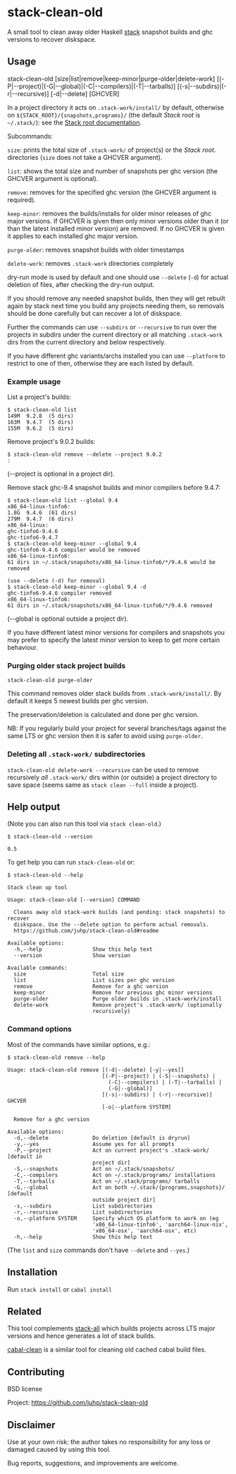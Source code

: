 # stack-clean-old

A small tool to clean away older Haskell [stack](https://docs.haskellstack.org)
snapshot builds and ghc versions to recover diskspace.

## Usage
stack-clean-old [size|list|remove|keep-minor|purge-older|delete-work] [(-P|--project)|(-G|--global)|(-C|--compilers)|(-T|--tarballs)] [(-s|--subdirs)|(-r|--recursive)] [-d|--delete] [GHCVER]

In a project directory it acts on `.stack-work/install/` by default,
otherwise on `${STACK_ROOT}/{snapshots,programs}/`
(the default *Stack root* is `~/.stack/`):
see the [Stack root documentation](https://docs.haskellstack.org/en/stable/stack_root/).

Subcommands:

`size`:
    prints the total size of `.stack-work/` of project(s) or the *Stack root*.
    directories (`size` does not take a GHCVER argument).

`list`:
    shows the total size and number of snapshots per ghc version
    (the GHCVER argument is optional).

`remove`:
    removes for the specified ghc version (the GHCVER argument is required).

`keep-minor`:
    removes the builds/installs for older minor releases of ghc major versions.
    If GHCVER is given then only minor versions older than it
    (or than the latest installed minor version) are removed.
    If no GHCVER is given it applies to each installed ghc major version.

`purge-older`:
    removes snapshot builds with older timestamps

`delete-work`:
    removes `.stack-work` directories completely

dry-run mode is used by default and one should use `--delete` (`-d`)
for actual deletion of files, after checking the dry-run output.

If you should remove any needed snapshot builds,
then they will get rebuilt again by stack next time you build any projects
needing them, so removals should be done carefully
but can recover a lot of diskspace.

Further the commands can use `--subdirs` or `--recursive` to run over
the projects in subdirs under the current directory or
all matching `.stack-work` dirs from the current directory and below
respectively.

If you have different ghc variants/archs installed
you can use `--platform` to restrict to one of then,
otherwise they are each listed by default.

### Example usage
List a project's builds:
```ShellSession
$ stack-clean-old list
149M  9.2.8  (5 dirs)
163M  9.4.7  (5 dirs)
155M  9.6.2  (5 dirs)
```
Remove project's 9.0.2 builds:
```ShellSession
$ stack-clean-old remove --delete --project 9.0.2
:
```
(--project is optional in a project dir).

Remove stack ghc-9.4 snapshot builds and minor compilers before 9.4.7:
```ShellSession
$ stack-clean-old list --global 9.4
x86_64-linux-tinfo6:
1.8G  9.4.6  (61 dirs)
279M  9.4.7  (6 dirs)
x86_64-linux:
ghc-tinfo6-9.4.6
ghc-tinfo6-9.4.7
$ stack-clean-old keep-minor --global 9.4
ghc-tinfo6-9.4.6 compiler would be removed
x86_64-linux-tinfo6:
61 dirs in ~/.stack/snapshots/x86_64-linux-tinfo6/*/9.4.6 would be removed

(use --delete (-d) for removal)
$ stack-clean-old keep-minor --global 9.4 -d
ghc-tinfo6-9.4.6 compiler removed
x86_64-linux-tinfo6:
61 dirs in ~/.stack/snapshots/x86_64-linux-tinfo6/*/9.4.6 removed
```
(--global is optional outside a project dir).

If you have different latest minor versions for compilers and snapshots
you may prefer to specify the latest minor version to keep
to get more certain behaviour.

### Purging older stack project builds
```
stack-clean-old purge-older
```
This command removes older stack builds from `.stack-work/install/`.
By default it keeps 5 newest builds per ghc version.

The preservation/deletion is calculated and done per ghc version.

NB: If you regularly build your project for several branches/tags against the same LTS or ghc version then it is safer to avoid using `purge-older`.

### Deleting all `.stack-work/` subdirectories
`stack-clean-old delete-work --recursive` can be used to remove recursively
_all_ `.stack-work/` dirs within (or outside) a project directory to save
space (seems same as `stack clean --full` inside a project).

## Help output
(Note you can also run this tool via `stack clean-old`.)

`$ stack-clean-old --version`
```
0.5
```
To get help you can run `stack-clean-old` or:

`$ stack-clean-old --help`
```
Stack clean up tool

Usage: stack-clean-old [--version] COMMAND

  Cleans away old stack-work builds (and pending: stack snapshots) to recover
  diskspace. Use the --delete option to perform actual removals.
  https://github.com/juhp/stack-clean-old#readme

Available options:
  -h,--help                Show this help text
  --version                Show version

Available commands:
  size                     Total size
  list                     List sizes per ghc version
  remove                   Remove for a ghc version
  keep-minor               Remove for previous ghc minor versions
  purge-older              Purge older builds in .stack-work/install
  delete-work              Remove project's .stack-work/ (optionally
                           recursively)
```

### Command options
Most of the commands have similar options, e.g.:

`$ stack-clean-old remove --help`
```
Usage: stack-clean-old remove [(-d|--delete) [-y|--yes]]
                              [(-P|--project) | (-S|--snapshots) |
                                (-C|--compilers) | (-T|--tarballs) |
                                (-G|--global)]
                              [(-s|--subdirs) | (-r|--recursive)] GHCVER
                              [-o|--platform SYSTEM]

  Remove for a ghc version

Available options:
  -d,--delete              Do deletion [default is dryrun]
  -y,--yes                 Assume yes for all prompts
  -P,--project             Act on current project's .stack-work/ [default in
                           project dir]
  -S,--snapshots           Act on ~/.stack/snapshots/
  -C,--compilers           Act on ~/.stack/programs/ installations
  -T,--tarballs            Act on ~/.stack/programs/ tarballs
  -G,--global              Act on both ~/.stack/{programs,snapshots}/ [default
                           outside project dir]
  -s,--subdirs             List subdirectories
  -r,--recursive           List subdirectories
  -o,--platform SYSTEM     Specify which OS platform to work on (eg
                           'x86_64-linux-tinfo6', 'aarch64-linux-nix',
                           'x86_64-osx', 'aarch64-osx', etc)
  -h,--help                Show this help text
```

(The `list` and `size` commands don't have `--delete` and `--yes`.)

## Installation

Run `stack install` or `cabal install`

## Related
This tool complements
[stack-all](https://hackage.haskell.org/package/stack-all)
which builds projects across LTS major versions and
hence generates a lot of stack builds.

[cabal-clean](https://hackage.haskell.org/package/cabal-clean) is
a similar tool for cleaning old cached cabal build files.

## Contributing
BSD license

Project: <https://github.com/juhp/stack-clean-old>

## Disclaimer
Use at your own risk: the author takes no responsibility for any loss or
damaged caused by using this tool.

Bug reports, suggestions, and improvements are welcome.
